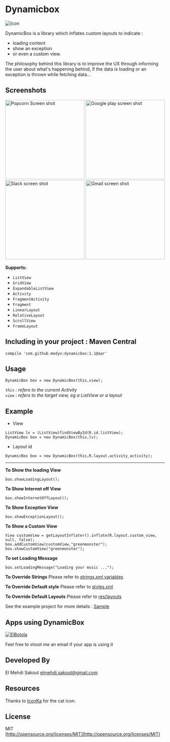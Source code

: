 Dynamicbox
========== 
![Icon](https://raw.github.com/medyo/dynamicbox/master/screenshots/cat-box-icon.png "Dynamic Box")  

DynamicBox is a library which inflates custom layouts to indicate : 
 
* loading content
* show an exception
* or even a custom view.  

The philosophy behind this library is to improve the UX through informing the user about what's happening behind, if the data is loading or an exception is thrown while fetching data...

Screenshots
---
 
<img src="https://raw.github.com/medyo/dynamicbox/master/screenshots/demo_popcorn_loading.png" alt="Popcorn Screen shot" width="250">

<img src="https://raw.github.com/medyo/dynamicbox/master/screenshots/demo_gplay_no_internet.png" alt="Google play screen shot" width="250">

<img src="https://raw.github.com/medyo/dynamicbox/master/screenshots/demo_slack_loading.png" alt="Slack screen shot" width="250">

<img src="https://raw.github.com/medyo/dynamicbox/master/screenshots/demo_gmail_no_messages.png" alt="Gmail screen shot" width="250">

__Supports:__

- `ListView`
- `GridView`
- `ExpandableListView`
- `Activity`
- `FragmentActivity`
- `Fragment`
- `LinearLayout`
- `RelativeLayout`
- `ScrollView`
- `FrameLayout`

Including in your project : Maven Central
---------------------

```compile 'com.github.medyo:dynamicbox:1.1@aar'```

Usage
---------------------

```
DynamicBox box = new DynamicBox(this,view);
```
*`this` : refers to the current Activity*  
*`view` : refers to the target view, eg a ListView or a layout*

Example
---------------------

- View

```
ListView lv = (ListView)findViewById(R.id.listView);    
DynamicBox box = new DynamicBox(this,lv);
```

- Layout id

```
DynamicBox box = new DynamicBox(this,R.layout.activity_activity);
```
_____

**To Show the loading View**  
```
box.showLoadingLayout();
```

**To Show Internet off View**  
```
box.showInternetOffLayout();
```

**To Show Exception View**  
```
box.showExceptionLayout();
```

**To Show a Custom View**  
```
View customView = getLayoutInflater().inflate(R.layout.custom_view, null, false);
box.addCustomView(customView,"greenmonster");
box.showCustomView("greenmonster");
```  

**To set Loading Message**
```
box.setLoadingMessage("Loading your music ...");
```

**To Override Strings**
Please refer to [strings.xml variables](DynamicBox/src/main/res/values/strings.xml)

**To Override Default style**
Please refer to [styles.xml](DynamicBox/src/main/res/values/styles.xml)

**To Override Default Layouts**
Please refer to [res/layouts](DynamicBox/src/main/res/layout/)

See the example project for more details : [Sample](DynamicBoxExample/src/main/java/mehdi/sakout/dynamicboxexample/)

Apps using DynamicBox  
---------------------   
[![ElBotola](https://raw.github.com/medyo/dynamicbox/master/screenshots/apps/com.mobiacube.elbotola.png)](https://play.google.com/store/apps/details?id=com.mobiacube.elbotola)  

Feel free to shoot me an email if your app is using it

Developed By
---------------------
El Mehdi Sakout <elmehdi.sakout@gmail.com>

Resources
---------------------
Thanks to [IconKa](http://www.iconka.com) for the cat icon.

License
---------------------

MIT  
[http://opensource.org/licenses/MIT](http://opensource.org/licenses/MIT)
